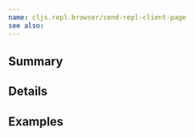 ```yaml
---
name: cljs.repl.browser/send-repl-client-page
see also:
---
```


## Summary

## Details

## Examples
